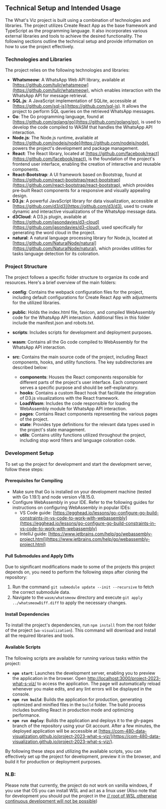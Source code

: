 ## Technical Setup and Intended Usage

The What's Viz project is built using a combination of technologies and libraries. The project utilizes Create React App as the base framework and TypeScript as the programming language. It also incorporates various external libraries and tools to achieve the desired functionality. The following sections outline the technical setup and provide information on how to use the project effectively.

### Technologies and Libraries

The project relies on the following technologies and libraries:

- **Whatsmeow**: A WhatsApp Web API library, available at [https://github.com/tulir/whatsmeow](https://github.com/tulir/whatsmeow), which enables interaction with the WhatsApp API for message retrieval.
- **SQL.js**: A JavaScript implementation of SQLite, accessible at [https://github.com/sql-js](https://github.com/sql-js). It allows the project to perform SQL queries on the retrieved WhatsApp messages.
- **Go**: The Go programming language, found at [https://github.com/golang/go](https://github.com/golang/go), is used to develop the code compiled to WASM that handles the WhatsApp API interaction.
- **Node.js**: The Node.js runtime, available at [https://github.com/nodejs/node](https://github.com/nodejs/node), powers the project's development and package management.
- **React**: The React library, located at [https://github.com/facebook/react](https://github.com/facebook/react), is the foundation of the project's frontend user interface, enabling the creation of interactive and reusable components.
- **React-Bootstrap**: A UI framework based on Bootstrap, found at [https://github.com/react-bootstrap/react-bootstrap](https://github.com/react-bootstrap/react-bootstrap), which provides pre-built React components for a responsive and visually appealing design.
- **D3.js**: A powerful JavaScript library for data visualization, accessible at [https://github.com/d3/d3](https://github.com/d3/d3), used to create dynamic and interactive visualizations of the WhatsApp message data.
- **d3Cloud**: A D3.js plugin, available at [https://github.com/jasondavies/d3-cloud](https://github.com/jasondavies/d3-cloud), used specifically for generating the word cloud in the project.
- **natural**: A natural language processing library for Node.js, located at [https://github.com/NaturalNode/natural](https://github.com/NaturalNode/natural), which provides utilities for tasks language detection for its coloration.

### Project Structure

The project follows a specific folder structure to organize its code and resources. Here's a brief overview of the main folders:

- **config**: Contains the webpack configuration files for the project, including default configurations for Create React App with adjustments for the utilized libraries.
- **public**: Holds the index.html file, favicon, and compiled WebAssembly code for the WhatsApp API interaction. Additional files in this folder include the manifest.json and robots.txt.
- **scripts**: Includes scripts for development and deployment purposes.
- **wasm**: Contains all the Go code compiled to WebAssembly for the WhatsApp API interaction.
- **src**: Contains the main source code of the project, including React components, hooks, and utility functions. The key subdirectories are described below:

  - **components**: Houses the React components responsible for different parts of the project's user interface. Each component serves a specific purpose and should be self-explanatory.
  - **hooks**: Contains a custom React hook that facilitate the integration of D3.js visualizations with the React framework.
  - **LoadWasm**: Includes the code responsible for loading the WebAssembly module for WhatsApp API interaction.
  - **pages**: Contains React components representing the various pages of the project.
  - **state**: Provides type definitions for the relevant data types used in the project's state management.
  - **utils**: Contains utility functions utilized throughout the project, including stop word filters and language coloration code.

### Development Setup

To set up the project for development and start the development server, follow these steps:

#### Prerequisites for Compiling

- Make sure that Go is installed on your development machine (tested with Go 1.19.1) and node version v18.15.0.
- Configure WebAssembly in your IDE. Refer to the following guides for instructions on configuring WebAssembly in popular IDEs:
  - VS Code guide: [https://egghead.io/lessons/go-configure-go-build-constraints-in-vs-code-to-work-with-webassembly](https://egghead.io/lessons/go-configure-go-build-constraints-in-vs-code-to-work-with-webassembly)
  - IntelliJ guide: [https://www.jetbrains.com/help/go/webassembly-project.html](https://www.jetbrains.com/help/go/webassembly-project.html)

#### Pull Submodules and Apply Diffs

Due to significant modifications made to some of the projects this project depends on, you need to perform the following steps after cloning the repository:

1. Run the command `git submodule update --init --recursive` to fetch the correct submodule data.
2. Navigate to the `wasm/whatsmeow` directory and execute `git apply ../whatsmeowDiff.diff` to apply the necessary changes.

#### Install Dependencies

To install the project's dependencies, run `npm install` from the root folder of the project (`wa-visualization`). This command will download and install all the required libraries and tools.

#### Available Scripts

The following scripts are available for running various tasks within the project:

- **`npm start`**: Launches the development server, enabling you to preview the application in the browser. Open [http://localhost:3000/project-2023-what-s-viz/](http://localhost:3000/project-2023-what-s-viz/) to access the application. The page will automatically reload whenever you make edits, and any lint errors will be displayed in the console.
- **`npm run build`**: Builds the application for production, generating optimized and minified files in the `build` folder. The build process includes bundling React in production mode and optimizing performance.
- **`npm run deploy`**: Builds the application and deploys it to the gh-pages branch of the repository using your Git account. After a few minutes, the deployed application will be accessible at [https://com-480-data-visualization.github.io/project-2023-what-s-viz/](https://com-480-data-visualization.github.io/project-2023-what-s-viz/).

By following these steps and utilizing the available scripts, you can effectively set up the project for development, preview it in the browser, and build it for production or deployment purposes.

### N.B:

Please note that currently, the project do not work on vanilla windows, if you use that OS you can install WSL and act as a linux user (Also note that for development you should put the project in the [// root of WSL otherwise continuous development will not be possible](https://stackoverflow.com/questions/60354594/wsl-2-vs-code%C2%B4s-npm-scritps-doen%C2%B4t-refresh-when-creating-a-new-script-in-packag))
